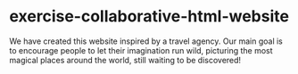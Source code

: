 # exercise-collaborative-html-website
We have created this website inspired by a travel agency. Our main goal is to encourage people to let their imagination run wild, picturing the most magical places around the world, still waiting to be discovered!
